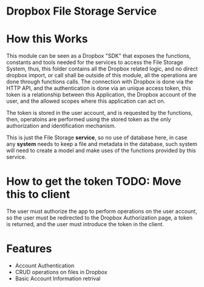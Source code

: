# Dropbox File Storage Service

# How this Works

This module can be seen as a Dropbox "SDK" that exposes the functions, constants and tools needed for the services to access the File Storage System, thus, this folder contains all the Dropbox related logic, and no direct dropbox import, or call shall be outside of this module, all the operations are done through functions calls.
The connection with Dropbox is done via the HTTP API, and the authentication is done via an unique
access token, this token is a relationship between this Application, the Dropbox account of the user,
and the allowed scopes where this application can act on.

The token is stored in the user account, and is requested by the functions, then, operatoins are performed using the stored token as the only authorization and identification mechanism.

This is just the File Storage **service**, so no use of database here, in case any **system** needs to keep a file and metadata in the database, such system will need to create a model and make uses of the functions provided by this service.

# How to get the token TODO: Move this to client

The user must authorize the app to perform operations on the user account, so the user must be redirected to the Dropbox Authorization page, a token is returned, and the user must introduce the token in the client.

# Features

- Account Authentication
- CRUD operations on files in Dropbox
- Basic Account Information retrival
